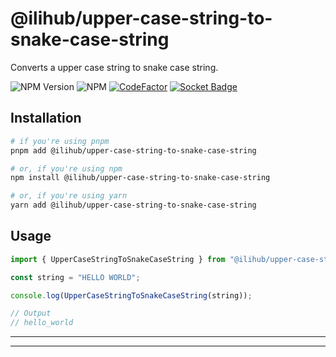 # @ilihub/upper-case-string-to-snake-case-string

Converts a upper case string to snake case string.

![NPM Version](https://img.shields.io/npm/v/%40ilihub%2Fupper-case-string-to-snake-case-string?color=33cd56&logo=npm)
![NPM](https://img.shields.io/npm/l/%40ilihub%2Fupper-case-string-to-snake-case-string)
[![CodeFactor](https://www.codefactor.io/repository/github/ilihub/npm/badge)](https://www.codefactor.io/repository/github/ilihub/npm)
[![Socket Badge](https://socket.dev/api/badge/npm/package/@ilihub/upper-case-string-to-snake-case-string)](https://socket.dev/npm/package/@ilihub/upper-case-string-to-snake-case-string)

## Installation

```bash
# if you're using pnpm
pnpm add @ilihub/upper-case-string-to-snake-case-string

# or, if you're using npm
npm install @ilihub/upper-case-string-to-snake-case-string

# or, if you're using yarn
yarn add @ilihub/upper-case-string-to-snake-case-string
```

## Usage

```javascript
import { UpperCaseStringToSnakeCaseString } from "@ilihub/upper-case-string-to-snake-case-string";

const string = "HELLO WORLD";

console.log(UpperCaseStringToSnakeCaseString(string));

// Output
// hello_world
```

---

<!-- sponsors_and_backers_section_start -->

<!-- sponsors_and_backers_section_end -->

---
